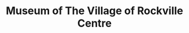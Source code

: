 ---
layout: repo
title: "Museum of The Village of Rockville Centre"
id: 22196
permalink: repos/22196/
---
